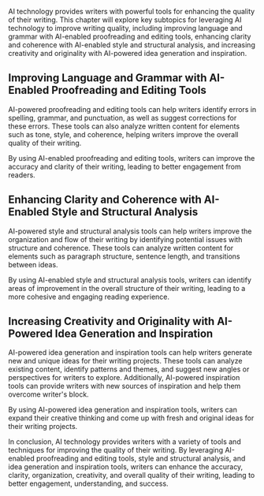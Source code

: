 
AI technology provides writers with powerful tools for enhancing the quality of their writing. This chapter will explore key subtopics for leveraging AI technology to improve writing quality, including improving language and grammar with AI-enabled proofreading and editing tools, enhancing clarity and coherence with AI-enabled style and structural analysis, and increasing creativity and originality with AI-powered idea generation and inspiration.

Improving Language and Grammar with AI-Enabled Proofreading and Editing Tools
-----------------------------------------------------------------------------

AI-powered proofreading and editing tools can help writers identify errors in spelling, grammar, and punctuation, as well as suggest corrections for these errors. These tools can also analyze written content for elements such as tone, style, and coherence, helping writers improve the overall quality of their writing.

By using AI-enabled proofreading and editing tools, writers can improve the accuracy and clarity of their writing, leading to better engagement from readers.

Enhancing Clarity and Coherence with AI-Enabled Style and Structural Analysis
-----------------------------------------------------------------------------

AI-powered style and structural analysis tools can help writers improve the organization and flow of their writing by identifying potential issues with structure and coherence. These tools can analyze written content for elements such as paragraph structure, sentence length, and transitions between ideas.

By using AI-enabled style and structural analysis tools, writers can identify areas of improvement in the overall structure of their writing, leading to a more cohesive and engaging reading experience.

Increasing Creativity and Originality with AI-Powered Idea Generation and Inspiration
-------------------------------------------------------------------------------------

AI-powered idea generation and inspiration tools can help writers generate new and unique ideas for their writing projects. These tools can analyze existing content, identify patterns and themes, and suggest new angles or perspectives for writers to explore. Additionally, AI-powered inspiration tools can provide writers with new sources of inspiration and help them overcome writer's block.

By using AI-powered idea generation and inspiration tools, writers can expand their creative thinking and come up with fresh and original ideas for their writing projects.

In conclusion, AI technology provides writers with a variety of tools and techniques for improving the quality of their writing. By leveraging AI-enabled proofreading and editing tools, style and structural analysis, and idea generation and inspiration tools, writers can enhance the accuracy, clarity, organization, creativity, and overall quality of their writing, leading to better engagement, understanding, and success.
